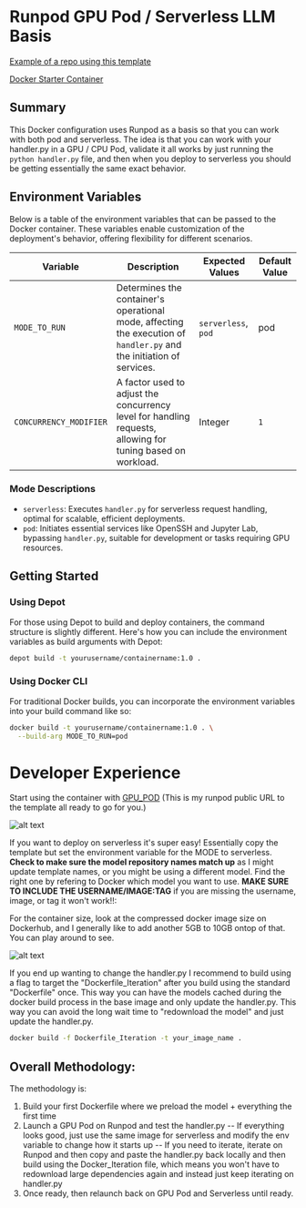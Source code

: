 # Runpod GPU Pod / Serverless LLM Basis

[Example of a repo using this template](https://github.com/justinwlin/Runpod-OpenLLM-Pod-and-Serverless/tree/main)

[Docker Starter Container](https://hub.docker.com/repository/docker/justinwlin/runpod_pod_and_serverless/general)

## Summary

This Docker configuration uses Runpod as a basis so that you can work with both pod and serverless. The idea is that you can work with your handler.py in a GPU / CPU Pod, validate it all works by just running the `python handler.py` file, and then when you deploy to serverless you should be getting essentially the same exact behavior.

## Environment Variables

Below is a table of the environment variables that can be passed to the Docker container. These variables enable customization of the deployment's behavior, offering flexibility for different scenarios.

| Variable               | Description                                                                                                                  | Expected Values              | Default Value                   |
|------------------------|------------------------------------------------------------------------------------------------------------------------------|------------------------------|---------------------------------|
| `MODE_TO_RUN`          | Determines the container's operational mode, affecting the execution of `handler.py` and the initiation of services.         | `serverless`, `pod` | pod                            |
| `CONCURRENCY_MODIFIER` | A factor used to adjust the concurrency level for handling requests, allowing for tuning based on workload.                  | Integer                     | `1`                             |


### Mode Descriptions

- `serverless`: Executes `handler.py` for serverless request handling, optimal for scalable, efficient deployments.
- `pod`: Initiates essential services like OpenSSH and Jupyter Lab, bypassing `handler.py`, suitable for development or tasks requiring GPU resources.

## Getting Started


### Using Depot

For those using Depot to build and deploy containers, the command structure is slightly different. Here's how you can include the environment variables as build arguments with Depot:

```bash
depot build -t yourusername/containername:1.0 .
```

### Using Docker CLI
For traditional Docker builds, you can incorporate the environment variables into your build command like so:
```bash
docker build -t yourusername/containername:1.0 . \
  --build-arg MODE_TO_RUN=pod
```

# Developer Experience

Start using the container with [GPU_POD](https://runpod.io/gsc?template=pu8uaqw765&ref=wqryvm1m
) (This is my runpod public URL to the template all ready to go for you.)

![alt text](GPU_POD.png)

If you want to deploy on serverless it's super easy! Essentially copy the template but set the environment variable for the MODE to serverless. **Check to make sure the model repository names match up** as I might update template names, or you might be using a different model. Find the right one by refering to Docker which model you want to use. **MAKE SURE TO INCLUDE THE USERNAME/IMAGE:TAG** if you are missing the username, image, or tag it won't work!!:

For the container size, look at the compressed docker image size on Dockerhub, and I generally like to add another 5GB to 10GB ontop of that. You can play around to see. 

![alt text](SERVERLESS.png)

If you end up wanting to change the handler.py I recommend to build using a flag to target the "Dockerfile_Iteration" after you build using the standard "Dockerfile" once. This way you can have the models cached during the docker build process in the base image and only update the handler.py. This way you can avoid the long wait time to "redownload the model" and just update the handler.py.


```sh
docker build -f Dockerfile_Iteration -t your_image_name .
```

## Overall Methodology:
The methodology is:
1. Build your first Dockerfile where we preload the model + everything the first time
2. Launch a GPU Pod on Runpod and test the handler.py
  -- If everything looks good, just use the same image for serverless and modify the env variable to change how it starts up
  -- If you need to iterate, iterate on Runpod and then copy and paste the handler.py back locally and then build using the Docker_Iteration file, which means you won't have to redownload large dependencies again and instead just keep iterating on handler.py
3. Once ready, then relaunch back on GPU Pod and Serverless until ready.

